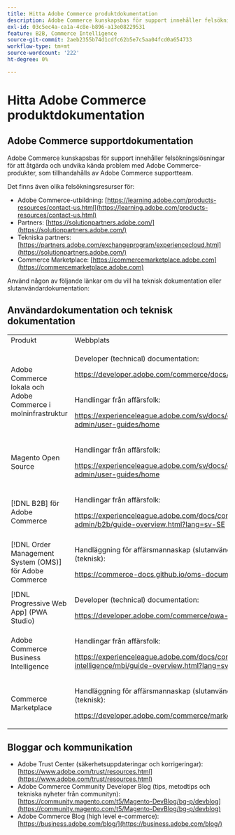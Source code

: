 ```yaml
---
title: Hitta Adobe Commerce produktdokumentation
description: Adobe Commerce kunskapsbas för support innehåller felsökningslösningar för att åtgärda och undvika kända problem med Adobe Commerce-produkter, som tillhandahålls av Adobe Commerce supportteam.
exl-id: 03c5ec4a-ca1a-4c8e-b896-a13e08229531
feature: B2B, Commerce Intelligence
source-git-commit: 2aeb2355b74d1cdfc62b5e7c5aa04fcd0a654733
workflow-type: tm+mt
source-wordcount: '222'
ht-degree: 0%

---
```


# Hitta Adobe Commerce produktdokumentation

## Adobe Commerce supportdokumentation

Adobe Commerce kunskapsbas för support innehåller felsökningslösningar för att åtgärda och undvika kända problem med Adobe Commerce-produkter, som tillhandahålls av Adobe Commerce supportteam.

Det finns även olika felsökningsresurser för:

* Adobe Commerce-utbildning: [https://learning.adobe.com/products-resources/contact-us.html](https://learning.adobe.com/products-resources/contact-us.html)
* Partners: [https://solutionpartners.adobe.com/](https://solutionpartners.adobe.com/)
* Tekniska partners: [https://partners.adobe.com/exchangeprogram/experiencecloud.html](https://solutionpartners.adobe.com/)
* Commerce Marketplace: [https://commercemarketplace.adobe.com](https://commercemarketplace.adobe.com)

Använd någon av följande länkar om du vill ha teknisk dokumentation eller slutanvändardokumentation:

## Användardokumentation och teknisk dokumentation

<table>
<tbody>
<tr>
<td>Produkt</td>
<td>Webbplats</td>
</tr>
<tr>
<td rowspan="2">Adobe Commerce lokala och
Adobe Commerce i molninfrastruktur</td>
<td>
<p>Developer (technical) documentation:</p>
<p><a href="https://developer.adobe.com/commerce/docs/">https://developer.adobe.com/commerce/docs/</a></p>
</td>
</tr>
<tr>
<td>
<p>Handlingar från affärsfolk:</p>
<p><a href="https://experienceleague.adobe.com/sv/docs/commerce-admin/user-guides/home">https://experienceleague.adobe.com/sv/docs/commerce-admin/user-guides/home</a></p>
</td>
</tr>
<tr>
<td>
<p>Magento Open Source</p>
<p> </p>
</td>
<td>
<p>Handlingar från affärsfolk:</p>
<p><a href="https://experienceleague.adobe.com/sv/docs/commerce-admin/user-guides/home">https://experienceleague.adobe.com/sv/docs/commerce-admin/user-guides/home</a></p>
</td>
</tr>
<tr>
<td>
<p>[!DNL B2B] för Adobe Commerce</p>
<p> </p>
</td>
<td>
<p>Handlingar från affärsfolk:</p>
<p><a href="https://experienceleague.adobe.com/docs/commerce-admin/b2b/guide-overview.html?lang=sv-SE">https://experienceleague.adobe.com/docs/commerce-admin/b2b/guide-overview.html?lang=sv-SE</a></p>
</td>
</tr>
<tr>
<td>[!DNL Order Management System (OMS)] för Adobe Commerce</td>
<td>
<p>Handläggning för affärsmannaskap (slutanvändare) och utvecklare (teknisk):</p>
<p><a href="https://commerce-docs.github.io/oms-documentation-archive/">https://commerce-docs.github.io/oms-documentation-archive/</a></p>
</td>
</tr>
<tr>
<td>[!DNL Progressive Web App] (PWA Studio)</td>
<td>
<p>Developer (technical) documentation:</p>
<p><a href="https://developer.adobe.com/commerce/pwa-studio/">https://developer.adobe.com/commerce/pwa-studio/</a></p>
</td>
</tr>
<tr>
<td>Adobe Commerce Business Intelligence</td>
<td>
<p>Handlingar från affärsfolk:</p>
<p><a href="https://experienceleague.adobe.com/docs/commerce-business-intelligence/mbi/guide-overview.html?lang=sv-SE">https://experienceleague.adobe.com/docs/commerce-business-intelligence/mbi/guide-overview.html?lang=sv-SE</a></p>
</td>
</tr>
<tr>
<td>Commerce Marketplace</td>
<td>
<p>Handläggning för affärsmannaskap (slutanvändare) och utvecklare (teknisk):</p>
<p><a href="https://developer.adobe.com/commerce/marketplace/guides/sellers/">https://developer.adobe.com/commerce/marketplace/guides/sellers/</a></p>
</td>
</tr>
</tbody>
</table>


## Bloggar och kommunikation

* Adobe Trust Center (säkerhetsuppdateringar och korrigeringar): [https://www.adobe.com/trust/resources.html](https://www.adobe.com/trust/resources.html)
* Adobe Commerce Community Developer Blog (tips, metodtips och tekniska nyheter från communityn): [https://community.magento.com/t5/Magento-DevBlog/bg-p/devblog](https://community.magento.com/t5/Magento-DevBlog/bg-p/devblog)
* Adobe Commerce Blog (high level e-commerce):[https://business.adobe.com/blog/](https://business.adobe.com/blog/)
